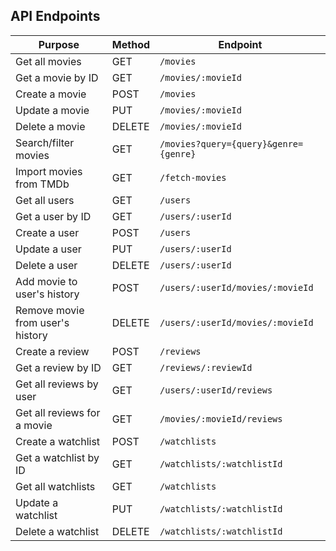 ## API Endpoints

| Purpose                          | Method | Endpoint                              |
| -------------------------------- | ------ | ------------------------------------- |
| Get all movies                   | GET    | `/movies`                             |
| Get a movie by ID                | GET    | `/movies/:movieId`                    |
| Create a movie                   | POST   | `/movies`                             |
| Update a movie                   | PUT    | `/movies/:movieId`                    |
| Delete a movie                   | DELETE | `/movies/:movieId`                    |
| Search/filter movies             | GET    | `/movies?query={query}&genre={genre}` |
| Import movies from TMDb          | GET    | `/fetch-movies`                       |
| Get all users                    | GET    | `/users`                              |
| Get a user by ID                 | GET    | `/users/:userId`                      |
| Create a user                    | POST   | `/users`                              |
| Update a user                    | PUT    | `/users/:userId`                      |
| Delete a user                    | DELETE | `/users/:userId`                      |
| Add movie to user's history      | POST   | `/users/:userId/movies/:movieId`      |
| Remove movie from user's history | DELETE | `/users/:userId/movies/:movieId`      |
| Create a review                  | POST   | `/reviews`                            |
| Get a review by ID               | GET    | `/reviews/:reviewId`                  |
| Get all reviews by user          | GET    | `/users/:userId/reviews`              |
| Get all reviews for a movie      | GET    | `/movies/:movieId/reviews`            |
| Create a watchlist               | POST   | `/watchlists`                         |
| Get a watchlist by ID            | GET    | `/watchlists/:watchlistId`            |
| Get all watchlists               | GET    | `/watchlists`                         |
| Update a watchlist               | PUT    | `/watchlists/:watchlistId`            |
| Delete a watchlist               | DELETE | `/watchlists/:watchlistId`            |
